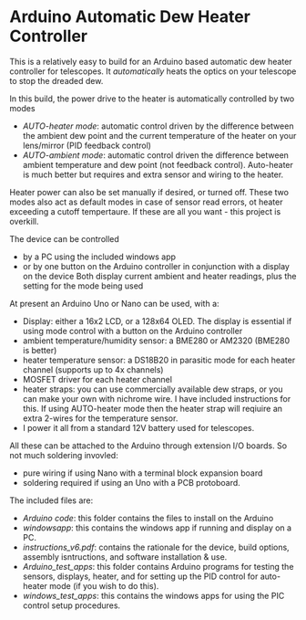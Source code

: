 # Arduino Automatic Dew Heater Controller
This is a relatively easy to build for an Arduino based automatic dew heater controller for telescopes. It *automatically* heats the optics on your telescope to stop the dreaded dew.

In this build, the power drive to the heater is automatically controlled by two modes
- *AUTO-heater mode*: automatic control driven by the difference between the ambient dew point and the current temperature of the heater on your lens/mirror (PID feedback control)
- *AUTO-ambient mode*: automatic control driven the difference between ambient temperature and dew point (not feedback control).
Auto-heater is much better but requires and extra sensor and wiring to the heater.

Heater power can also be set manually if desired, or turned off. These two modes also act as default modes in case of sensor read errors, ot heater exceeding a cutoff tempertaure. If these are all you want - this project is overkill.

The device can be controlled
- by a PC using the included windows app
- or by one button on the Arduino controller in conjunction with a display on the device
Both display current ambient and heater readings, plus the setting for the mode being used

At present an Arduino Uno or Nano can be used, with a:
- Display: either a 16x2 LCD, or a 128x64 OLED. The display is essential if using mode control with a button on the Arduino controller
- ambient temperature/humidity sensor: a BME280 or AM2320 (BME280 is better)
- heater temperature sensor: a DS18B20 in parasitic mode for each heater channel (supports up to 4x channels)
- MOSFET driver for each heater channel
- heater straps: you can use commercially available dew straps, or you can make your own with nichrome wire. I have included instructions for this. If using AUTO-heater mode then the heater strap will reqiuire an extra 2-wires for the temperature sensor.
- I power it all from a standard 12V battery used for telescopes.

All these can be attached to the Arduino through extension I/O boards. So not much soldering invovled:
- pure wiring if using Nano with a terminal block expansion board
- soldering required if using an Uno with a PCB protoboard.

The included files are:
- *Arduino code*: this folder contains the files to install on the Arduino
- *windowsapp*: this contains the windows app if running and display on a PC.
- *instructions_v6.pdf*: contains the rationale for the device, build options, assembly isntructions, and software installation & use.
- *Arduino_test_apps*: this folder contains Arduino programs for testing the sensors, displays, heater, and for setting up the PID control for auto-heater mode (if you wish to do this).
- *windows_test_apps*: this contains the windows apps for using the PIC control setup procedures.


